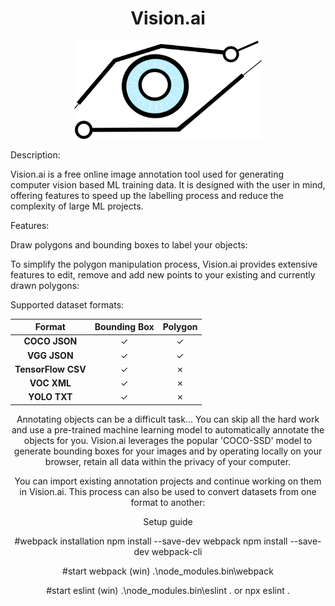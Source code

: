 <h1 align="center">Vision.ai<nolink></h1>

<p align="center"> 
    <img width="300" src="./presenting 5.png" alt="Logo">
</p>

Description:

Vision.ai<nolink> is a free online image annotation tool used for generating computer vision based ML training data. It is designed with the user in mind, offering features to speed up the labelling process and reduce the complexity of large ML projects.

Features:

Draw polygons and bounding boxes to label your objects:

To simplify the polygon manipulation process, Vision.ai<nolink> provides extensive features to edit, remove and add new points to your existing and currently drawn polygons:

Supported dataset formats:

<center>

|       Format          | Bounding Box | Polygon |
|:---------------------:|:------------:|:-------:|
| **COCO JSON**         |       ✓      |    ✓   |
| **VGG JSON**          |       ✓      |    ✓   |
| **TensorFlow CSV**    |       ✓      |    ✗   |
| **VOC XML**           |       ✓      |    ✗   |
| **YOLO TXT**          |       ✓      |    ✗   |


<center>

Annotating objects can be a difficult task... You can skip all the hard work and use a pre-trained machine learning model to automatically annotate the objects for you. Vision.ai<nolink> leverages the popular 'COCO-SSD' model to generate bounding boxes for your images and by operating locally on your browser, retain all data within the privacy of your computer.


You can import existing annotation projects and continue working on them in Vision.ai<nolink>. This process can also be used to convert datasets from one format to another:


Setup guide

#webpack installation
npm install --save-dev webpack
npm install --save-dev webpack-cli

#start webpack (win)
.\node_modules\.bin\webpack

#start eslint (win)
.\node_modules\.bin\eslint .
or
npx eslint .
